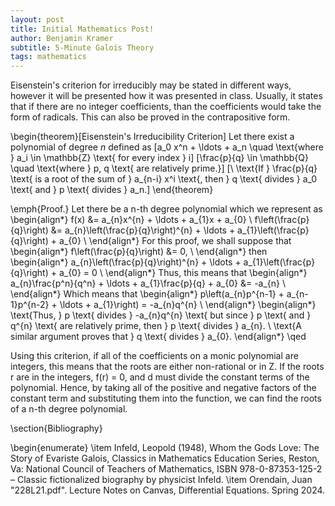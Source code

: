 ```yaml
---
layout: post
title: Initial Mathematics Post!
author: Benjamin Kramer
subtitle: 5-Minute Galois Theory 
tags: mathematics
---
```


Eisenstein's criterion for irreducibly may be stated in different ways, however it will be presented how it was presented in class. Usually, it states that if there are no integer coefficients, than the coefficients would take the form of radicals. This can also be proved in the contrapositive form.

\begin{theorem}[Eisenstein's Irreducibility Criterion]
Let there exist a polynomial of degree $n$ defined as 
\[a_0 x^n + \ldots + a_n \quad \text{where } a_i \in \mathbb{Z} \text{ for every index } i\]
\[\frac{p}{q} \in \mathbb{Q} \quad \text{where } p, q \text{ are relatively prime.}\]
\[\ \text{If }  \frac{p}{q} \text{ is a root of the sum of } a_{n-i} x^i \text{, then } q \text{ divides } a_0 \text{ and } p \text{ divides } a_n.\]
\end{theorem}


\emph{Proof.}
Let there be a n-th degree polynomial which we represent as 
\begin{align*}
f(x) &= a_{n}x^{n} + \ldots + a_{1}x + a_{0} \\
f\left(\frac{p}{q}\right) &= a_{n}\left(\frac{p}{q}\right)^{n} + \ldots + a_{1}\left(\frac{p}{q}\right) + a_{0} \\
\end{align*}
For this proof, we shall suppose that
\begin{align*}
f\left(\frac{p}{q}\right) &= 0, \\
\end{align*}
then
\begin{align*}
a_{n}\left(\frac{p}{q}\right)^{n} + \ldots + a_{1}\left(\frac{p}{q}\right) + a_{0} = 0 \\
\end{align*}
Thus, this means that
\begin{align*}
a_{n}\frac{p^n}{q^n} + \ldots + a_{1}\frac{p}{q} + a_{0} &= -a_{n} \\
\end{align*}
Which means that
\begin{align*}
p\left(a_{n}p^{n-1} + a_{n-1}p^{n-2} + \ldots + a_{1}\right) = -a_{n}q^{n} \\
\end{align*}
\begin{align*}
\text{Thus, } p \text{ divides } -a_{n}q^{n} \text{ but since } p \text{ and } q^{n} \text{ are relatively prime, then } p \text{ divides } a_{n}. \\
\text{A similar argument proves that } q \text{ divides } a_{0}.
\end{align*}
\qed

Using this criterion, if all of the coefficients on a monic polynomial are integers, this means that the roots are either non-rational or in Z. If the roots r are in the integers, f(r) = 0, and d must divide the constant terms of the polynomial. Hence, by taking all of the positive and negative factors of the constant term and substituting them into the function, we can find the roots of a n-th degree polynomial.


\section{Bibliography}

\begin{enumerate}
    \item Infeld, Leopold (1948), Whom the Gods Love: The Story of Evariste Galois, Classics in Mathematics Education Series, Reston, Va: National Council of Teachers of Mathematics, ISBN 978-0-87353-125-2 – Classic fictionalized biography by physicist Infeld.
    \item Orendain, Juan "228L21.pdf". Lecture Notes on Canvas, Differential Equations. Spring 2024.

